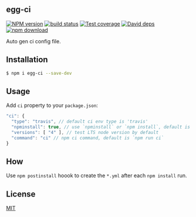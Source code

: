 egg-ci
---------------

[![NPM version][npm-image]][npm-url]
[![build status][travis-image]][travis-url]
[![Test coverage][codecov-image]][codecov-url]
[![David deps][david-image]][david-url]
[![npm download][download-image]][download-url]

[npm-image]: https://img.shields.io/npm/v/egg-ci.svg?style=flat-square
[npm-url]: https://npmjs.org/package/egg-ci
[travis-image]: https://img.shields.io/travis/eggjs/egg-ci.svg?style=flat-square
[travis-url]: https://travis-ci.org/eggjs/egg-ci
[codecov-image]: https://codecov.io/github/eggjs/egg-ci/coverage.svg?branch=master
[codecov-url]: https://codecov.io/github/eggjs/egg-ci?branch=master
[david-image]: https://img.shields.io/david/eggjs/egg-ci.svg?style=flat-square
[david-url]: https://david-dm.org/eggjs/egg-ci
[download-image]: https://img.shields.io/npm/dm/egg-ci.svg?style=flat-square
[download-url]: https://npmjs.org/package/egg-ci

Auto gen ci config file.

## Installation

```bash
$ npm i egg-ci --save-dev
```

## Usage

Add `ci` property to your `package.json`:

```js
"ci": {
  "type": "travis", // default ci env type is 'travis'
  "npminstall": true, // use `npminstall` or `npm install`, default is true
  "versions": [ "4" ], // test LTS node version by default
  "command": "ci" // npm ci command, default is `npm run ci`
}
```

## How

Use `npm postinstall` hoook to create the `*.yml` after each `npm install` run.

## License

[MIT](LICENSE)

